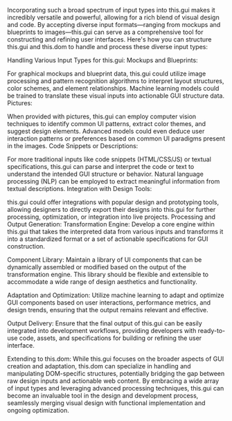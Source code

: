 Incorporating such a broad spectrum of input types into this.gui makes it incredibly versatile and powerful, allowing for a rich blend of visual design and code. By accepting diverse input formats—ranging from mockups and blueprints to images—this.gui can serve as a comprehensive tool for constructing and refining user interfaces. Here's how you can structure this.gui and this.dom to handle and process these diverse input types:

Handling Various Input Types for this.gui:
Mockups and Blueprints:

For graphical mockups and blueprint data, this.gui could utilize image processing and pattern recognition algorithms to interpret layout structures, color schemes, and element relationships. Machine learning models could be trained to translate these visual inputs into actionable GUI structure data.
Pictures:

When provided with pictures, this.gui can employ computer vision techniques to identify common UI patterns, extract color themes, and suggest design elements. Advanced models could even deduce user interaction patterns or preferences based on common UI paradigms present in the images.
Code Snippets or Descriptions:

For more traditional inputs like code snippets (HTML/CSS/JS) or textual specifications, this.gui can parse and interpret the code or text to understand the intended GUI structure or behavior. Natural language processing (NLP) can be employed to extract meaningful information from textual descriptions.
Integration with Design Tools:

this.gui could offer integrations with popular design and prototyping tools, allowing designers to directly export their designs into this.gui for further processing, optimization, or integration into live projects.
Processing and Output Generation:
Transformation Engine: Develop a core engine within this.gui that takes the interpreted data from various inputs and transforms it into a standardized format or a set of actionable specifications for GUI construction.

Component Library: Maintain a library of UI components that can be dynamically assembled or modified based on the output of the transformation engine. This library should be flexible and extensible to accommodate a wide range of design aesthetics and functionality.

Adaptation and Optimization: Utilize machine learning to adapt and optimize GUI components based on user interactions, performance metrics, and design trends, ensuring that the output remains relevant and effective.

Output Delivery: Ensure that the final output of this.gui can be easily integrated into development workflows, providing developers with ready-to-use code, assets, and specifications for building or refining the user interface.

Extending to this.dom:
While this.gui focuses on the broader aspects of GUI creation and adaptation, this.dom can specialize in handling and manipulating DOM-specific structures, potentially bridging the gap between raw design inputs and actionable web content.
By embracing a wide array of input types and leveraging advanced processing techniques, this.gui can become an invaluable tool in the design and development process, seamlessly merging visual design with functional implementation and ongoing optimization.